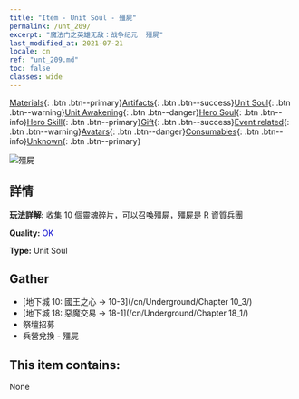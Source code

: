 ```yaml
---
title: "Item - Unit Soul - 殭屍"
permalink: /unt_209/
excerpt: "魔法门之英雄无敌：战争纪元  殭屍"
last_modified_at: 2021-07-21
locale: cn
ref: "unt_209.md"
toc: false
classes: wide
---
```

 [Materials](/ItemsCN/){: .btn .btn--primary}[Artifacts](/ItemsCN/Artifacts/){: .btn .btn--success}[Unit Soul](/ItemsCN/UnitSoul/){: .btn .btn--warning}[Unit Awakening](/ItemsCN/UnitAwakening/){: .btn .btn--danger}[Hero Soul](/ItemsCN/HeroSoul/){: .btn .btn--info}[Hero Skill](/ItemsCN/HeroSkill/){: .btn .btn--primary}[Gift](/ItemsCN/Gift/){: .btn .btn--success}[Event related](/ItemsCN/Events/){: .btn .btn--warning}[Avatars](/ItemsCN/Avatars/){: .btn .btn--danger}[Consumables](/ItemsCN/Consumables/){: .btn .btn--info}[Unknown](/ItemsCN/Unknown/){: .btn .btn--primary}

 ![殭屍](/images/u/ti_jiangshi.jpg)

## 詳情
 **玩法詳解:** 收集 10 個靈魂碎片，可以召喚殭屍，殭屍是 R 資質兵團

 **Quality:** <span style="color: #0000CD">OK</span>

 **Type:** Unit Soul

## Gather

*    [地下城 10: 國王之心 -> 10-3](/cn/Underground/Chapter 10_3/) 
*    [地下城 18: 惡魔交易 -> 18-1](/cn/Underground/Chapter 18_1/) 
*    祭壇招募 
*    兵營兌換 - 殭屍 

## This item contains:

  None

